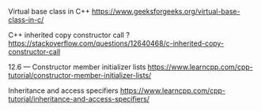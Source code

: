 Virtual base class in C++
https://www.geeksforgeeks.org/virtual-base-class-in-c/

C++ inherited copy constructor call ?
https://stackoverflow.com/questions/12640468/c-inherited-copy-constructor-call

12.6 — Constructor member initializer lists
https://www.learncpp.com/cpp-tutorial/constructor-member-initializer-lists/

Inheritance and access specifiers
https://www.learncpp.com/cpp-tutorial/inheritance-and-access-specifiers/

